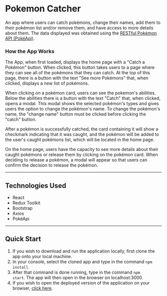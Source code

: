# Pokemon Catcher

An app where users can catch pokémons, change their names, add them to their pokémon list and/or remove them, and have access to more details about them. The data displayed was obtained using the [RESTful Pokémon API (PokéApi)](https://pokeapi.co/docs/v2).

### How the App Works

The App, when first loaded, displays the home page with a "Catch a Pokémon" button. When clicked, this button takes users to a page where they can see all of the pokémons that they can catch. At the top of this page, there is a button with the text "See more Pokémons" that, when clicked, displays a new list of pokémons.

When clicking on a pokémon card, users can see the pokemon's abilities. Below the abilities there is a button with the text "Catch" that, when clicked, opens a modal. This modal shows the selected pokémon's types and gives users the option to change the pokémon's name. To change the pokémon's name, the "change name" button must be clicked before clicking the "catch" button.

After a pokémon is successfully catched, the card containing it will show a checkmark indicating that it was caught, and the pokémon will be added to the user's caught pokémons list, which will be located in the home page.

On the home page, users have the capacity to see more details about their caught pokémons or release them by clicking on the pokémon card. When deciding to release a pokémon, a modal will appear so that users can confirm the decision to release the pokémon.

---

## Technologies Used

-   React
-   Redux Toolkit
-   Bootstrap
-   Axios
-   PokéApi

---

## Quick Start

1. If you wish to download and run the application locally, first clone the app onto your local machine.
2. In your console, select the cloned app and type in the command <code>npm install</code>.
3. After that command is done running, type in the command <code>npm start</code>. The app will then open in the browser on localhost:3000.
4. If you wish to open the deployed version of the application on your browser, [click here](https://pokemon-catcher-app.vercel.app/).
